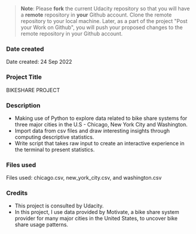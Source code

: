 > **Note**: Please **fork** the current Udacity repository so that you will have a **remote** repository in **your** Github account. Clone the remote repository to your local machine. Later, as a part of the project "Post your Work on Github", you will push your proposed changes to the remote repository in your Github account.

### Date created

Date created: 24 Sep 2022

### Project Title

BIKESHARE PROJECT

### Description

- Making use of Python to explore data related to bike share systems for three major cities in the U.S - Chicago, New York City and Washington.
- Import data from csv files and draw interesting insights through computing descriptive statistics.
- Write script that takes raw input to create an interactive experience in the terminal to present statistics.

### Files used

Files used: chicago.csv, new_york_city.csv, and washington.csv

### Credits

- This project is consulted by Udacity.
- In this project, I use data provided by Motivate, a bike share system provider for many major cities in the United States, to uncover bike share usage patterns.
